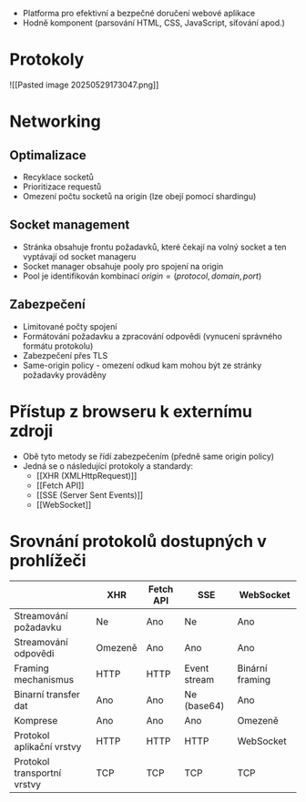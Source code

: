 - Platforma pro efektivní a bezpečné doručení webové aplikace
- Hodně komponent (parsování HTML, CSS, JavaScript, síťování apod.)
# Protokoly
![[Pasted image 20250529173047.png]]

# Networking
## Optimalizace
- Recyklace socketů
- Prioritizace requestů
- Omezení počtu socketů na origin (lze obejí pomocí shardingu)
## Socket management
- Stránka obsahuje frontu požadavků, které čekají na volný socket a ten vyptávají od socket manageru
- Socket manager obsahuje pooly pro spojení na origin
- Pool je identifikován kombinací $origin = (protocol, domain, port)$ 
## Zabezpečení
- Limitované počty spojení
- Formátování požadavku a zpracování odpovědi (vynucení správného formátu protokolu)
- Zabezpečení přes TLS
- Same-origin policy - omezení odkud kam mohou být ze stránky požadavky prováděny

# Přístup z browseru k externímu zdroji
- Obě tyto metody se řídí zabezpečením (předně same origin policy)
- Jedná se o následující protokoly a standardy:
	- [[XHR (XMLHttpRequest)]]
	- [[Fetch API]]
	- [[SSE (Server Sent Events)]]
	- [[WebSocket]]
# Srovnání protokolů dostupných v prohlížeči

|                             | XHR     | Fetch API | SSE          | WebSocket       |
| --------------------------- | ------- | --------- | ------------ | --------------- |
| Streamování požadavku       | Ne      | Ano       | Ne           | Ano             |
| Streamování odpovědi        | Omezeně | Ano       | Ano          | Ano             |
| Framing mechanismus         | HTTP    | HTTP      | Event stream | Binární framing |
| Binarní transfer dat        | Ano     | Ano       | Ne (base64)  | Ano             |
| Komprese                    | Ano     | Ano       | Ano          | Omezeně         |
| Protokol aplikační vrstvy   | HTTP    | HTTP      | HTTP         | WebSocket       |
| Protokol transportní vrstvy | TCP     | TCP       | TCP          | TCP             |
